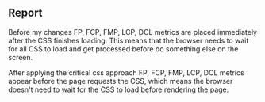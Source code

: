 ## Report

Before my changes FP, FCP, FMP, LCP, DCL metrics are placed immediately after the CSS finishes loading. This means that the browser needs to wait for all CSS to load and get processed before do something else on the screen.

After applying the critical css approach FP, FCP, FMP, LCP, DCL metrics appear before the page requests the CSS, which means the browser doesn't need to wait for the CSS to load before rendering the page.